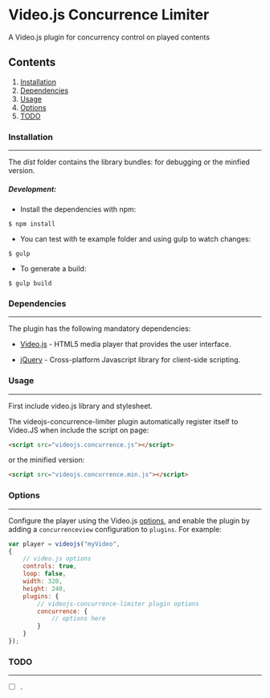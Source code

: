 Video.js Concurrence Limiter
============================

A Video.js plugin for concurrency control on played contents

Contents
--------
1. [Installation](#installation)
1. [Dependencies](#dependencies)
1. [Usage](#usage)
1. [Options](#options)
1. [TODO](#TODO)

### Installation
----------------

The *dist* folder contains the library bundles: for debugging or the minfied version.

##### Development:
- Install the dependencies with npm:
```
$ npm install
```
- You can test with te example folder and using gulp to watch changes:
```
$ gulp
```
- To generate a build:
```
$ gulp build
```

### Dependencies
----------------

The plugin has the following mandatory dependencies:

- [Video.js](https://github.com/videojs/video.js) - HTML5 media player that provides the user interface.

- [jQuery](http://jquery.com) - Cross-platform Javascript library for client-side scripting.

### Usage
---------

First include video.js library and stylesheet.

The videojs-concurrence-limiter plugin automatically register itself to Video.JS when include
the script on page:

```html
<script src="videojs.concurrence.js"></script>
```
or the minified version:
```html
<script src="videojs.concurrence.min.js"></script>
```

### Options
-----------

Configure the player using the Video.js
[options](https://github.com/videojs/video.js/blob/master/docs/guides/options.md),
and enable the plugin by adding a `concurrenceview` configuration to `plugins`. For
example:

```javascript
var player = videojs("myVideo",
{
    // video.js options
    controls: true,
    loop: false,
    width: 320,
    height: 240,
    plugins: {
        // videojs-concurrence-limiter plugin options
        concurrence: {
        	// options here
        }
    }
});
```

### TODO
--------

- [ ] .
